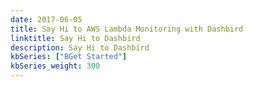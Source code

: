 ```yaml
---
date: 2017-06-05
title: Say Hi to AWS Lambda Monitoring with Dashbird
linktitle: Say Hi to Dashbird
description: Say Hi to Dashbird
kbSeries: ["BGet Started"]
kbSeries_weight: 300
---
```

